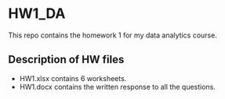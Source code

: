 # HW1_DA
This repo contains the homework 1 for my data analytics course.

## Description of HW files
- HW1.xlsx contains 6 worksheets.
- HW1.docx contains the written response to all the questions.
